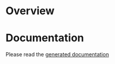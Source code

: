 # Overview
# Documentation
Please read the [generated documentation](http://http://go.pkgdoc.org/github.com/prometheus/sd_client_golang)
